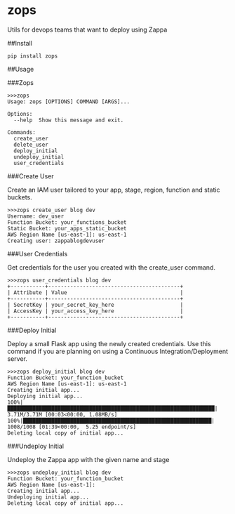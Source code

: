 # zops
Utils for devops teams that want to deploy using Zappa

##Install

```
pip install zops
```

##Usage

###Zops

```
>>>zops
Usage: zops [OPTIONS] COMMAND [ARGS]...

Options:
  --help  Show this message and exit.

Commands:
  create_user
  delete_user
  deploy_initial
  undeploy_initial
  user_credentials

```

###Create User

Create an IAM user tailored to your app, stage, region, function and static buckets.

```
>>>zops create_user blog dev
Username: dev_user
Function Bucket: your_functions_bucket
Static Bucket: your_apps_static_bucket
AWS Region Name [us-east-1]: us-east-1
Creating user: zappablogdevuser
```

###User Credentials

Get credentials for the user you created with the create_user command.

```
>>>zops user_credentials blog dev
+-----------+------------------------------------------+
| Attribute | Value                                    |
+-----------+------------------------------------------+
| SecretKey | your_secret_key_here                     |
| AccessKey | your_access_key_here                     |
+-----------+------------------------------------------+

```

###Deploy Initial

Deploy a small Flask app using the newly created credentials. Use this command if you are planning on using a Continuous Integration/Deployment server.
```
>>>zops deploy_initial blog dev
Function Bucket: your_function_bucket
AWS Region Name [us-east-1]: us-east-1
Creating initial app...
Deploying initial app...
100%|██████████████████████████████████████████████████████████████████| 3.71M/3.71M [00:03<00:00, 1.08MB/s]
100%|████████████████████████████████████████████████████████████| 1008/1008 [01:39<00:00,  5.25 endpoint/s]
Deleting local copy of initial app...

```

###Undeploy Initial

Undeploy the Zappa app with the given name and stage

```
>>>zops undeploy_initial blog dev
Function Bucket: your_function_bucket
AWS Region Name [us-east-1]:
Creating initial app...
Undeploying initial app...
Deleting local copy of initial app...
```